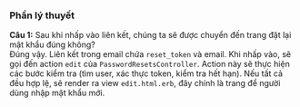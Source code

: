 ### Phần lý thuyết

**Câu 1:** Sau khi nhấp vào liên kết, chúng ta sẽ được chuyển đến trang đặt lại mật khẩu đúng không?  
Đúng vậy. Liên kết trong email chứa `reset_token` và email. Khi nhấp vào, sẽ gọi đến action `edit` của `PasswordResetsController`. Action này sẽ thực hiện các bước kiểm tra (tìm user, xác thực token, kiểm tra hết hạn). Nếu tất cả đều hợp lệ, sẽ render ra view `edit.html.erb`, đây chính là trang để người dùng nhập mật khẩu mới.
